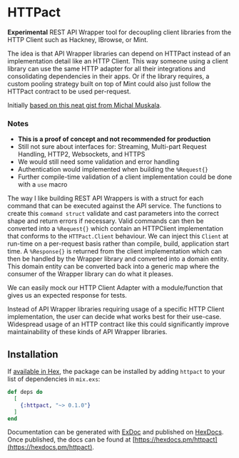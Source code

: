 # HTTPact

**Experimental** REST API Wrapper tool for decoupling client libraries from the HTTP Client such as Hackney, IBrowse, or Mint.

The idea is that API Wrapper libraries can depend on HTTPact instead of an implementation detail like an HTTP Client. This way someone using a client library can use the same HTTP adapter for all their integrations and consolidating dependencies in their apps. Or if the library requires, a custom pooling strategy built on top of Mint could also just follow the HTTPact contract to be used per-request.

Initially [based on this neat gist from Michal Muskala](https://gist.github.com/michalmuskala/5cee518b918aa5a441e757efca965d22).

### Notes

* **This is a proof of concept and not recommended for production**
* Still not sure about interfaces for: Streaming, Multi-part Request Handling, HTTP2, Websockets, and HTTPS
* We would still need some validation and error handling
* Authentication would implemented when building the `%Request{}`
* Further compile-time validation of a client implementation could be done with a `use` macro

The way I like building REST API Wrappers is with a struct for each command that can be executed against the API service. The functions to create this `command struct` validate and cast parameters into the correct shape and return errors if necessary. Valid commands can then be converted into a `%Request{}` which contain an HTTPClient implementation that conforms to the `HTTPact.Client` behaviour. We can inject this `Client` at run-time on a per-request basis rather than compile, build, application start time. A `%Response{}` is returned from the client implementation which can then be handled by the Wrapper library and converted into a domain entity. This domain entity can be converted back into a generic map where the consumer of the Wrapper library can do what it pleases.

We can easily mock our HTTP Client Adapter with a module/function that gives us an expected response for tests. 

Instead of API Wrapper libraries requiring usage of a specific HTTP Client implementation, the user can decide what works best for their use-case. Widespread usage of an HTTP contract like this could significantly improve maintainability of these kinds of API Wrapper libraries.

## Installation

If [available in Hex](https://hex.pm/docs/publish), the package can be installed
by adding `httpact` to your list of dependencies in `mix.exs`:

```elixir
def deps do
  [
    {:httpact, "~> 0.1.0"}
  ]
end
```

Documentation can be generated with [ExDoc](https://github.com/elixir-lang/ex_doc)
and published on [HexDocs](https://hexdocs.pm). Once published, the docs can
be found at [https://hexdocs.pm/httpact](https://hexdocs.pm/httpact).

